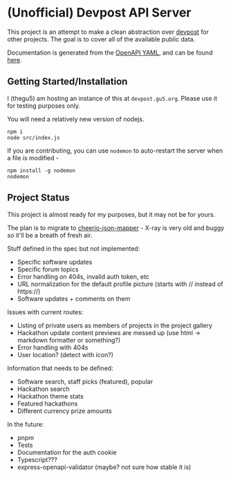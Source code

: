 # (Unofficial) Devpost API Server

This project is an attempt to make a clean abstraction over [devpost](https://devpost.com/) for other projects.
The goal is to cover all of the available public data.

Documentation is generated from the [OpenAPI YAML](https://github.com/thegu5/devpost-api/blob/main/openapi/openapi.yaml), and can be found [here](https://elements-demo.stoplight.io/?spec=https://raw.githubusercontent.com/thegu5/devpost-api/main/openapi/openapi.yaml).

## Getting Started/Installation

I (thegu5) am hosting an instance of this at `devpost.gu5.org`. Please use it for testing purposes only.

You will need a relatively new version of nodejs.

```
npm i
node src/index.js
```

If you are contributing, you can use `nodemon` to auto-restart the server when a file is modified -

```
npm install -g nodemon
nodemon
```

## Project Status

This project is almost ready for my purposes, but it may not be for yours.

The plan is to migrate to [cheerio-json-mapper](https://www.npmjs.com/package/cheerio-json-mapper) - X-ray is very old and buggy so it'll be a breath of fresh air.

Stuff defined in the spec but not implemented:

- Specific software updates
- Specific forum topics
- Error handling on 404s, invalid auth token, etc
- URL normalization for the default profile picture (starts with // instead of https://)
- Software updates + comments on them

Issues with current routes:

- Listing of private users as members of projects in the project gallery
- Hackathon update content previews are messed up (use html -> markdown formatter or something?)
- Error handling with 404s
- User location? (detect with icon?)

Information that needs to be defined:

- Software search, staff picks (featured), popular
- Hackathon search
- Hackathon theme stats
- Featured hackathons
- Different currency prize amounts

In the future:

- pnpm
- Tests
- Documentation for the auth cookie
- Typescript???
- express-openapi-validator (maybe? not sure how stable it is)
